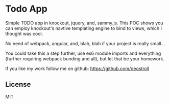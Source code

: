 # Todo App

Simple TODO app in knockout, jquery, and, sammy.js. This POC shows you can employ knockout's navtive templating engine to bind to views, which I thought was cool. 

No need of webpack, angular, and, blah, blah if your project is really small...

You could take this a step further, use es6 module imports and everything (further requiring webpack bunding and all), but let that be your homework.

If you like my work follow me on github: https://github.com/deostroll

## License
MIT